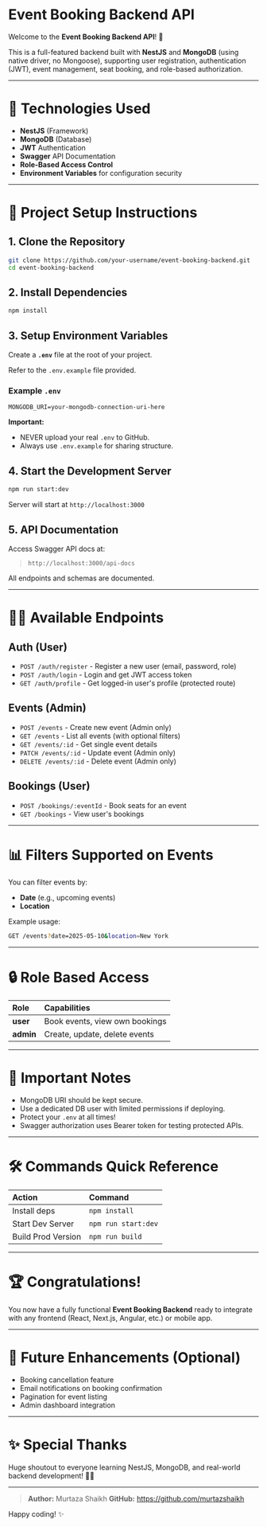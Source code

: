 # Event Booking Backend API

Welcome to the **Event Booking Backend API**! :tada:

This is a full-featured backend built with **NestJS** and **MongoDB** (using native driver, no Mongoose), supporting user registration, authentication (JWT), event management, seat booking, and role-based authorization.

---

# :wrench: Technologies Used

- **NestJS** (Framework)
- **MongoDB** (Database)
- **JWT** Authentication
- **Swagger** API Documentation
- **Role-Based Access Control**
- **Environment Variables** for configuration security

---

# :file_folder: Project Setup Instructions

## 1. Clone the Repository

```bash
git clone https://github.com/your-username/event-booking-backend.git
cd event-booking-backend
```

## 2. Install Dependencies

```bash
npm install
```

## 3. Setup Environment Variables

Create a **`.env`** file at the root of your project.

Refer to the `.env.example` file provided.

### Example `.env`
```env
MONGODB_URI=your-mongodb-connection-uri-here
```

**Important:**
- NEVER upload your real `.env` to GitHub.
- Always use `.env.example` for sharing structure.

## 4. Start the Development Server

```bash
npm run start:dev
```

Server will start at `http://localhost:3000`

## 5. API Documentation

Access Swagger API docs at:

> `http://localhost:3000/api-docs`

All endpoints and schemas are documented.

---

# :running_man: Available Endpoints

## Auth (User)
- `POST /auth/register` - Register a new user (email, password, role)
- `POST /auth/login` - Login and get JWT access token
- `GET /auth/profile` - Get logged-in user's profile (protected route)

## Events (Admin)
- `POST /events` - Create new event (Admin only)
- `GET /events` - List all events (with optional filters)
- `GET /events/:id` - Get single event details
- `PATCH /events/:id` - Update event (Admin only)
- `DELETE /events/:id` - Delete event (Admin only)

## Bookings (User)
- `POST /bookings/:eventId` - Book seats for an event
- `GET /bookings` - View user's bookings

---

# :bar_chart: Filters Supported on Events

You can filter events by:

- **Date** (e.g., upcoming events)
- **Location**

Example usage:
```bash
GET /events?date=2025-05-10&location=New York
```

---

# :lock: Role Based Access

| Role | Capabilities |
|:----|:--------------|
| **user** | Book events, view own bookings |
| **admin** | Create, update, delete events |

---

# :rotating_light: Important Notes

- MongoDB URI should be kept secure.
- Use a dedicated DB user with limited permissions if deploying.
- Protect your `.env` at all times!
- Swagger authorization uses Bearer token for testing protected APIs.

---

# :hammer_and_wrench: Commands Quick Reference

| Action | Command |
|:------|:---------|
| Install deps | `npm install` |
| Start Dev Server | `npm run start:dev` |
| Build Prod Version | `npm run build` |

---

# :trophy: Congratulations!

You now have a fully functional **Event Booking Backend** ready to integrate with any frontend (React, Next.js, Angular, etc.) or mobile app.

---

# :rocket: Future Enhancements (Optional)

- Booking cancellation feature
- Email notifications on booking confirmation
- Pagination for event listing
- Admin dashboard integration

---

# :sparkles: Special Thanks

Huge shoutout to everyone learning NestJS, MongoDB, and real-world backend development! :rocket::tada:

---

> **Author:** Murtaza Shaikh
> **GitHub:** https://github.com/murtazshaikh

Happy coding! :sparkles:
